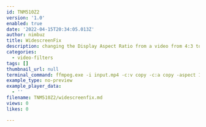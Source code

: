```yaml
---
id: TNM510Z2
version: '1.0'
enabled: true
date: '2022-04-15T20:34:05.013Z'
author: nimbuz
title: WidescreenFix
description: changing the Display Aspect Ratio from a video from 4:3 to 16:9
categories:
  - video-filters
tags: []
thumbnail_url: null
terminal_command: ffmpeg.exe -i input.mp4 -c:v copy -c:a copy -aspect 16:9 16x9_output.mp4
example_type: no-preview
example_player_data:
  - ''
filename: TNM510Z2/widescreenfix.md
views: 0
likes: 0

---
```

